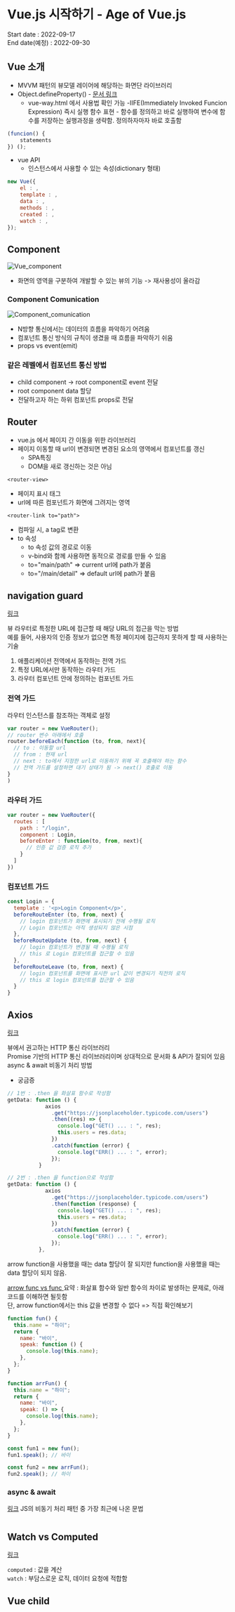# Vue.js 시작하기 - Age of Vue.js

Start date : 2022-09-17  
End date(예정) : 2022-09-30

## Vue 소개

- MVVM 패턴의 뷰모델 레이어에 해당하는 화면단 라이브러리
- Object.defineProperty() - [문서 링크](https://developer.mozilla.org/en-US/docs/Web/JavaScript/Reference/Global_Objects/Object/defineProperty)
  - vue-way.html 에서 사용법 확인 가능
    -IIFE(Immediately Invoked Funcion Expression) 즉시 실행 함수 표현 - 함수를 정의하고 바로 실행하여 변수에 함수를 저장하는 실행과정을 생략함. 정의하자마자 바로 호출함

```JavaScript
(funcion() {
    statements
}) ();
```

- vue API
  - 인스턴스에서 사용할 수 있는 속성(dictionary 형태)

```JavaScript
new Vue({
    el : ,
    template : ,
    data : ,
    methods : ,
    created : ,
    watch : ,
});
```

## Component

![Vue_component](https://vuejs.org/assets/components.7fbb3771.png)

- 화면의 영역을 구분하여 개발할 수 있는 뷰의 기능 -> 재사용성이 올라감

### Component Comunication

![Component_comunication](https://joshua1988.github.io/vue-camp/assets/img/component-communication.2bb1d838.png)

- N방향 통신에서는 데이터의 흐름을 파악하기 어려움
- 컴포넌트 통신 방식의 규칙이 생겼을 때 흐름을 파악하기 쉬움
- props vs event(emit)

### 같은 레벨에서 컴포넌트 통신 방법

- child component -> root component로 event 전달
- root component data 할당
- 전달하고자 하는 하위 컴포넌트 props로 전달

## Router

- vue.js 에서 페이지 간 이동을 위한 라이브러리
- 페이지 이동할 때 url이 변경되면 변경된 요소의 영역에서 컴포넌트를 갱신
  - SPA특징
  - DOM을 새로 갱신하는 것은 아님

`<router-view>`

- 페이지 표시 태그
- url에 따른 컴포넌트가 화면에 그려지는 영역

`<router-link to="path">`

- 컴파일 시, a tag로 변환
- to 속성
  - to 속성 값의 경로로 이동
  - v-bind와 함께 사용하면 동적으로 경로를 만들 수 있음
  - to="main/path" => current url에 path가 붙음
  - to="/main/detail" => default url에 path가 붙음

## navigation guard

[링크](https://joshua1988.github.io/web-development/vuejs/vue-router-navigation-guards/)

뷰 라우터로 특정한 URL에 접근할 때 해당 URL의 접근을 막는 방법  
예를 들어, 사용자의 인증 정보가 없으면 특정 페이지에 접근하지 못하게 할 때 사용하는 기술

1. 애플리케이션 전역에서 동작하는 전역 가드
2. 특정 URL에서만 동작하는 라우터 가드
3. 라우터 컴포넌트 안에 정의하는 컴포넌트 가드

### 전역 가드

라우터 인스턴스를 참조하는 객체로 설정

```JavaScript
var router = new VueRouter();
// router 변수 아래에서 호출
router.beforeEach(function (to, from, next){
  // to : 이동할 url
  // from : 현재 url
  // next : to에서 지정한 url로 이동하기 위해 꼭 호출해야 하는 함수
  // 전역 가드를 설정하면 대기 상태가 됨 -> next() 호출로 이동
}
)
```

### 라우터 가드

```JavaScript
var router = new VueRouter({
  routes : [
    path : "/login",
    component : Login,
    beforeEnter : function(to, from, next){
      // 인증 값 검증 로직 추가
    }
  ]
})
```

### 컴포넌트 가드

```JavaScript
const Login = {
  template : '<p>Login Component</p>',
  beforeRouteEnter (to, from, next) {
    // login 컴포넌트가 화면에 표시되기 전에 수행될 로직
    // Login 컴포넌트는 아직 생성되지 않은 시점
  },
  beforeRouteUpdate (to, from, next) {
    // login 컴포넌트가 변경될 때 수행될 로직
    // this 로 Login 컴포넌트를 접근할 수 있음
  },
  beforeRouteLeave (to, from, next) {
    // login 컴포넌트를 화면에 표시한 url 값이 변경되기 직전의 로직
    // this 로 login 컴포넌트를 접근할 수 있음
  }
}
```

## Axios

[링크](https://github.com/axios/axios)

뷰에서 권고하는 HTTP 통신 라이브러리  
Promise 기반의 HTTP 통신 라이브러리이며 상대적으로 문서화 & API가 잘되어 있음  
async & await 비동기 처리 방법

- 궁금증

```javascript
// 1번 : .then 을 화살표 함수로 작성함
getData: function () {
            axios
              .get("https://jsonplaceholder.typicode.com/users")
              .then((res) => {
                console.log("GET() ... : ", res);
                this.users = res.data;
              })
              .catch(function (error) {
                console.log("ERR() ... : ", error);
              });
          }
```

```javascript
// 2번 : .then 을 function으로 작성함
getData: function () {
            axios
              .get("https://jsonplaceholder.typicode.com/users")
              .then(function (response) {
                console.log("GET() ... : ", res);
                this.users = res.data;
              })
              .catch(function (error) {
                console.log("ERR() ... : ", error);
              });
          },
```

arrow function을 사용했을 때는 data 할당이 잘 되지만 function을 사용했을 때는 data 할당이 되지 않음.

[arrow func vs func ](https://hhyemi.github.io/2021/06/09/arrow.html)
요약 : 화살표 함수와 일반 함수의 차이로 발생하는 문제로, 아래 코드를 이해하면 될듯함  
단, arrow function에서는 this 값을 변경할 수 없다 => 직접 확인해보기

```javascript
function fun() {
  this.name = "하이";
  return {
    name: "바이",
    speak: function () {
      console.log(this.name);
    },
  };
}

function arrFun() {
  this.name = "하이";
  return {
    name: "바이",
    speak: () => {
      console.log(this.name);
    },
  };
}

const fun1 = new fun();
fun1.speak(); // 바이

const fun2 = new arrFun();
fun2.speak(); // 하이
```

### async & await

[링크](https://joshua1988.github.io/web-development/javascript/js-async-await/)
JS의 비동기 처리 패턴 중 가장 최근에 나온 문법

```

```

## Watch vs Computed

[링크](https://vuejs.org/guide/essentials/computed.html#ad)

`computed` : 값을 계산  
`watch` : 부담스로운 로직, 데이터 요청에 적합함

## Vue child

